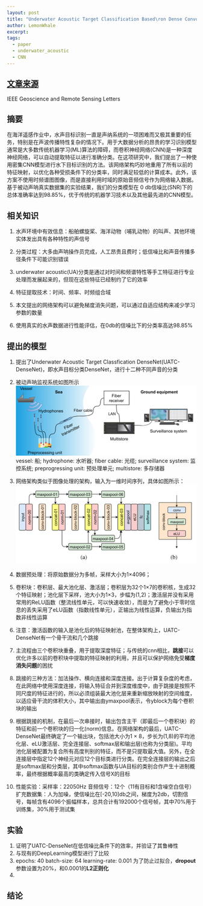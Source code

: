 ```yaml
---
layout: post
title: "Underwater Acoustic Target Classification Based\ron Dense Convolutional Neural Network"
author: LemonWhale
excerpt: 
tags:
  - paper
  - underwater_acoustic
  - CNN
---
```

## [文章来源](https://ieeexplore.ieee.org/document/9229102 "Underwater Acoustic Target Classification Based on Dense Convolutional Neural Network")
IEEE Geoscience and Remote Sensing Letters

## 摘要
在海洋遥感作业中，水声目标识别一直是声纳系统的一项困难而又极其重要的任务，特别是在声波传播特性复杂的情况下。用于大数据分析的昂贵的学习识别模型通常是大多数传统机器学习(ML)算法的障碍，而卷积神经网络(CNN)是一种深度神经网络，可以自动提取特征以进行准确分类。在这项研究中，我们提出了一种使用密集CNN模型进行水下目标识别的方法。该网络架构巧妙地重用了所有以前的特征映射，以优化各种受损条件下的分类率，同时满足较低的计算成本。此外，该方案不使用时频谱图图像，而是直接利用时域的原始音频信号作为网络输入数据。基于被动声呐真实数据集的实验结果，我们的分类模型在 0 db信噪比(SNR)下的总体准确率达到98.85%，优于传统的机器学习技术以及其他最先进的CNN模型。
## 相关知识
1. 水声环境中有效信息：船舶螺旋桨、海洋动物（哺乳动物）的叫声、其他环境实体发出具有各种特性的声信号

1. 分类过程：大多由声呐操作员完成，人工昂贵且费时；低信噪比和声音传播多径条件下可能识别错误

1. underwater acoustic(UA)分类是通过对时间和频谱特性等手工特征进行专业处理而发展起来的，但现在这些特征已经制约了它的效率

1. 特征提取技术：时间、频率、时频组合域

1. 本文提出的网络架构可以避免梯度消失问题，可以通过自适应结构来减少学习参数的数量

1. 使用真实的水声数据进行性能评估，在0db的信噪比下的分类率高达98.85%

## 提出的模型
1. 提出了Underwater Acoustic Target Classfication DenseNet(UATC-DenseNet)，即水声目标分类DenseNet，进行十二种不同声音的分类

1. 被动声呐监视系统如图所示![](/attachment/papers/Underwater_Acoustic_Target_Classification_Based_on_Dense_Convolutional_Neural_Network/被动声学检测系统.png)vessel: 船; hydrophone: 水听器; fiber cable: 光缆; surveillance system: 监控系统; preprogressing unit: 预处理单元; multistore: 多存储器

1. 网络架构类似于图像处理的架构，输入为一维时间序列，具体如图所示：![](/attachment/papers/Underwater_Acoustic_Target_Classification_Based_on_Dense_Convolutional_Neural_Network/网络架构.png)

1. 数据预处理：将原始数据分为多帧，采样大小为1×4096；

1. 卷积块：卷积层、最大池化层、激活层；卷积层为32个1×7的卷积核，生成32个特征映射；池化层下采样，池大小为1×3，步幅为(1,2)；激活层并没有采用常用的ReLU函数（整流线性单元，可以快速收敛），而是为了避免小于零时信息的丢失采用了eLU函数（指数线性单元），正输出为线性运算，负输出为指数非线性运算

1. 注意：激活函数的输入是池化后的特征映射池，在整体架构上，UATC-DenseNet有一个骨干流和几个跳接

1. 主流程由三个卷积块重叠，用于提取深度特征；与传统的cnn相比，**跳接**可以优化许多以前的卷积块中提取的特征映射的利用，并且可以保护网络免受**梯度消失问题**的困扰

1. 跳接的三种方法：加法操作、横向连接和深度连接。出于计算复杂度的考虑，在此网络中使用深度连接，将输入特征合并到深度维度中，由于跳接是按照不同尺度的特征进行的，所以必须组装最大池化层来重新缩放映射的空间维度，以适应骨干流的体积大小，其中输出由ymaxpool表示，令yblock为每个卷积块的输出

1. 根据跳接的机制，在最后一次串接时，输出包含主干（即最后一个卷积块）的特征和前一个卷积块的归一化(norm)信息。在网络架构的最后，UATC-DenseNet最终确定了一个输出块，包括池大小为1 × 8，步长为(1,8)的平均池化层、eLU激活层、完全连接层、softmax层和输出层(也称为分类层)。平均池化层被配置为复合所有高度判别的特征，而不是只提取最大值。另外，在全连接层中指定12个神经元对应12个目标类进行分类。在完全连接层的输出之后是softmax层和分类层，其中softmax函数与UA目标的类别合作产生十进制概率，最终根据概率最高的类确定传入信号X的目标

1. 性能实验：采样率：22050Hz 音频信号：12个（11有目标和1含噪空白信号）扩充数据集：人为加噪，使信噪比在[-20,10]db之间，梯度为2db，切割信号，每帧含有4096个振幅样本，总共合计有192000个信号帧，其中70%用于训练集，30%用于测试集

## 实验
1. 证明了UATC-DenseNet在低信噪比条件下的效率，并验证了其鲁棒性
2. 与现有的DeepLearning模型进行了比较
3. epochs: 40 batch-size: 64 learning-rate: 0.001 为了防止过拟合，**dropout**参数设置为20%，和0.0001的**L2正则化**
4. 
## 结论